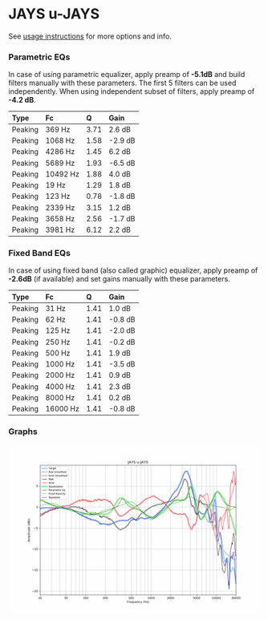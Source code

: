 # JAYS u-JAYS
See [usage instructions](https://github.com/jaakkopasanen/AutoEq#usage) for more options and info.

### Parametric EQs
In case of using parametric equalizer, apply preamp of **-5.1dB** and build filters manually
with these parameters. The first 5 filters can be used independently.
When using independent subset of filters, apply preamp of **-4.2 dB**.

| Type    | Fc       |    Q | Gain    |
|:--------|:---------|:-----|:--------|
| Peaking | 369 Hz   | 3.71 | 2.6 dB  |
| Peaking | 1068 Hz  | 1.58 | -2.9 dB |
| Peaking | 4286 Hz  | 1.45 | 6.2 dB  |
| Peaking | 5689 Hz  | 1.93 | -6.5 dB |
| Peaking | 10492 Hz | 1.88 | 4.0 dB  |
| Peaking | 19 Hz    | 1.29 | 1.8 dB  |
| Peaking | 123 Hz   | 0.78 | -1.8 dB |
| Peaking | 2339 Hz  | 3.15 | 1.2 dB  |
| Peaking | 3658 Hz  | 2.56 | -1.7 dB |
| Peaking | 3981 Hz  | 6.12 | 2.2 dB  |

### Fixed Band EQs
In case of using fixed band (also called graphic) equalizer, apply preamp of **-2.6dB**
(if available) and set gains manually with these parameters.

| Type    | Fc       |    Q | Gain    |
|:--------|:---------|:-----|:--------|
| Peaking | 31 Hz    | 1.41 | 1.0 dB  |
| Peaking | 62 Hz    | 1.41 | -0.8 dB |
| Peaking | 125 Hz   | 1.41 | -2.0 dB |
| Peaking | 250 Hz   | 1.41 | -0.2 dB |
| Peaking | 500 Hz   | 1.41 | 1.9 dB  |
| Peaking | 1000 Hz  | 1.41 | -3.5 dB |
| Peaking | 2000 Hz  | 1.41 | 0.9 dB  |
| Peaking | 4000 Hz  | 1.41 | 2.3 dB  |
| Peaking | 8000 Hz  | 1.41 | 0.2 dB  |
| Peaking | 16000 Hz | 1.41 | -0.8 dB |

### Graphs
![](./JAYS%20u-JAYS.png)